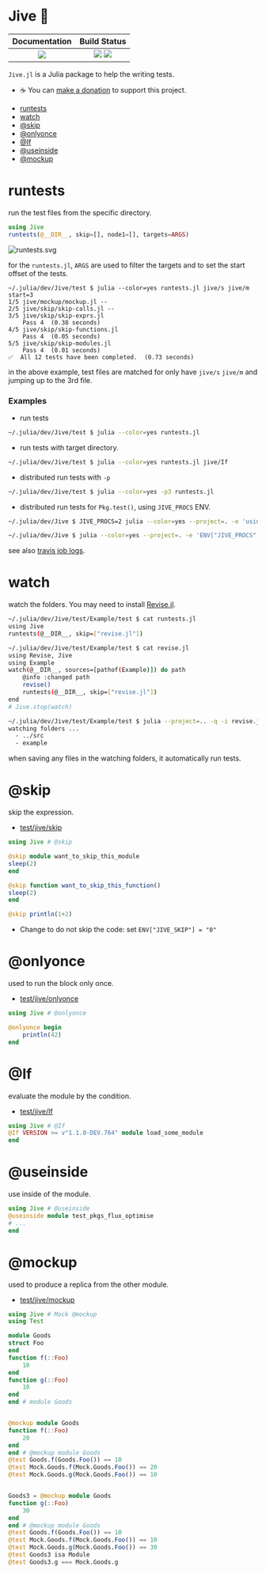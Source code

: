 # Jive 👣

|  **Documentation**                        |  **Build Status**                                                |
|:-----------------------------------------:|:----------------------------------------------------------------:|
|  [![][docs-latest-img]][docs-latest-url]  |  [![][travis-img]][travis-url]  [![][codecov-img]][codecov-url]  |


`Jive.jl` is a Julia package to help the writing tests.

 * ☕️  You can [make a donation](https://wookay.github.io/donate/) to support this project.


  - [runtests](#runtests)
  - [watch](#watch)
  - [@skip](#skip)
  - [@onlyonce](#onlyonce)
  - [@If](#If)
  - [@useinside](#useinside)
  - [@mockup](#mockup)


# runtests

run the test files from the specific directory.

```julia
using Jive
runtests(@__DIR__, skip=[], node1=[], targets=ARGS)
```
![runtests.svg](https://wookay.github.io/docs/Jive.jl/assets/jive/runtests.svg)

for the `runtests.jl`, `ARGS` are used to filter the targets and to set the start offset of the tests.

```
~/.julia/dev/Jive/test $ julia --color=yes runtests.jl jive/s jive/m start=3
1/5 jive/mockup/mockup.jl --
2/5 jive/skip/skip-calls.jl --
3/5 jive/skip/skip-exprs.jl
    Pass 4  (0.38 seconds)
4/5 jive/skip/skip-functions.jl
    Pass 4  (0.05 seconds)
5/5 jive/skip/skip-modules.jl
    Pass 4  (0.01 seconds)
✅  All 12 tests have been completed.  (0.73 seconds)
```

in the above example, test files are matched for only have `jive/s` `jive/m` and jumping up to the 3rd file.

### Examples

* run tests
```sh
~/.julia/dev/Jive/test $ julia --color=yes runtests.jl
```

* run tests with target directory.
```sh
~/.julia/dev/Jive/test $ julia --color=yes runtests.jl jive/If
```

* distributed run tests with `-p`
```sh
~/.julia/dev/Jive/test $ julia --color=yes -p3 runtests.jl
```

* distributed run tests for `Pkg.test()`, using `JIVE_PROCS` ENV.
```sh
~/.julia/dev/Jive $ JIVE_PROCS=2 julia --color=yes --project=. -e 'using Pkg; Pkg.test()'

~/.julia/dev/Jive $ julia --color=yes --project=. -e 'ENV["JIVE_PROCS"]="2"; using Pkg; Pkg.test()'
```

see also [travis job logs](https://travis-ci.org/wookay/Jive.jl/jobs/483203342#L452).


# watch

watch the folders. You may need to install [Revise.jl](https://github.com/timholy/Revise.jl).

```sh
~/.julia/dev/Jive/test/Example/test $ cat runtests.jl
using Jive
runtests(@__DIR__, skip=["revise.jl"])

~/.julia/dev/Jive/test/Example/test $ cat revise.jl
using Revise, Jive
using Example
watch(@__DIR__, sources=[pathof(Example)]) do path
    @info :changed path
    revise()
    runtests(@__DIR__, skip=["revise.jl"])
end
# Jive.stop(watch)

~/.julia/dev/Jive/test/Example/test $ julia --project=.. -q -i revise.jl example
watching folders ...
  - ../src
  - example
```

when saving any files in the watching folders, it automatically run tests.


# @skip

skip the expression.

* [test/jive/skip](https://github.com/wookay/Jive.jl/blob/master/test/jive/skip)

```julia
using Jive # @skip

@skip module want_to_skip_this_module
sleep(2)
end

@skip function want_to_skip_this_function()
sleep(2)
end

@skip println(1+2)
```

  - Change to do not skip the code: set `ENV["JIVE_SKIP"] = "0"`


# @onlyonce

used to run the block only once.

* [test/jive/onlyonce](https://github.com/wookay/Jive.jl/tree/master/test/jive/onlyonce)

```julia
using Jive # @onlyonce

@onlyonce begin
    println(42)
end
```


# @If

evaluate the module by the condition.

* [test/jive/If](https://github.com/wookay/Jive.jl/blob/master/test/jive/If)

```julia
using Jive # @If
@If VERSION >= v"1.1.0-DEV.764" module load_some_module
end
```


# @useinside

use inside of the module.

```julia
using Jive # @useinside
@useinside module test_pkgs_flux_optimise
# ...
end
```


# @mockup

used to produce a replica from the other module.

* [test/jive/mockup](https://github.com/wookay/Jive.jl/blob/master/test/jive/mockup)

```julia
using Jive # Mock @mockup
using Test

module Goods
struct Foo
end
function f(::Foo)
    10
end
function g(::Foo)
    10
end
end # module Goods


@mockup module Goods
function f(::Foo)
    20
end
end # @mockup module Goods
@test Goods.f(Goods.Foo()) == 10
@test Mock.Goods.f(Mock.Goods.Foo()) == 20
@test Mock.Goods.g(Mock.Goods.Foo()) == 10


Goods3 = @mockup module Goods
function g(::Foo)
    30
end
end # @mockup module Goods
@test Goods.f(Goods.Foo()) == 10
@test Mock.Goods.f(Mock.Goods.Foo()) == 10
@test Mock.Goods.g(Mock.Goods.Foo()) == 30
@test Goods3 isa Module
@test Goods3.g === Mock.Goods.g
```


[docs-latest-img]: https://img.shields.io/badge/docs-latest-blue.svg
[docs-latest-url]: https://wookay.github.io/docs/Jive.jl/

[travis-img]: https://api.travis-ci.org/wookay/Jive.jl.svg?branch=master
[travis-url]: https://travis-ci.org/wookay/Jive.jl

[codecov-img]: https://codecov.io/gh/wookay/Jive.jl/branch/master/graph/badge.svg
[codecov-url]: https://codecov.io/gh/wookay/Jive.jl/branch/master
